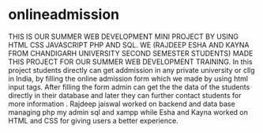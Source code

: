 # onlineadmission
THIS IS OUR SUMMER WEB DEVELOPMENT MINI PROJECT BY USING HTML CSS JAVASCRIPT PHP AND SQL.
WE (RAJDEEP ESHA AND KAYNA FROM CHANDIGARH UNIVERSITY SECOND SEMESTER STUDENTS) MADE THIS PROJECT FOR OUR SUMMER WEB DEVELOPMENT TRAINING.
In this project students directly can get addmission in any private university or cllg in India, by filling the online admission form which we made by using html input tags.
After filling the form admin can get the the data of the students directly in their database and later they can further contact students for more information .
Rajdeep jaiswal worked on backend and data base managing php my admin sql and xampp while Esha and Kayna worked on HTML and CSS for giving users a better experience.
